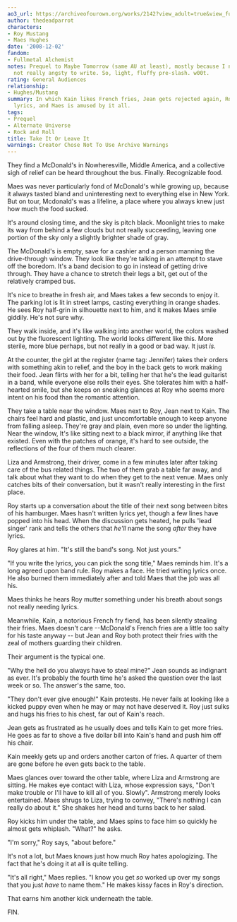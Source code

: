 ```yaml
---
ao3_url: https://archiveofourown.org/works/2142?view_adult=true&view_full_work=true
author: thedeadparrot
characters:
- Roy Mustang
- Maes Hughes
date: '2008-12-02'
fandom:
- Fullmetal Alchemist
notes: Prequel to Maybe Tomorrow (same AU at least), mostly because I needed something
  not really angsty to write. So, light, fluffy pre-slash. w00t.
rating: General Audiences
relationship:
- Hughes/Mustang
summary: In which Kain likes French fries, Jean gets rejected again, Roy can't write
  lyrics, and Maes is amused by it all.
tags:
- Prequel
- Alternate Universe
- Rock and Roll
title: Take It Or Leave It
warnings: Creator Chose Not To Use Archive Warnings
---
```


They find a McDonald's in Nowheresville, Middle America, and a collective sigh of relief can be heard throughout the bus. Finally. Recognizable food.

Maes was never particularly fond of McDonald's while growing up, because it always tasted bland and uninteresting next to everything else in New York. But on tour, Mcdonald's was a lifeline, a place where you always knew just how much the food sucked.

It's around closing time, and the sky is pitch black. Moonlight tries to make its way from behind a few clouds but not really succeeding, leaving one portion of the sky only a slightly brighter shade of gray.

The McDonald's is empty, save for a cashier and a person manning the drive-through window. They look like they're talking in an attempt to stave off the boredom. It's a band decision to go in instead of getting drive through. They have a chance to stretch their legs a bit, get out of the relatively cramped bus.

It's nice to breathe in fresh air, and Maes takes a few seconds to enjoy it. The parking lot is lit in street lamps, casting everything in orange shades. He sees Roy half-grin in silhouette next to him, and it makes Maes smile giddily. He's not sure why.

They walk inside, and it's like walking into another world, the colors washed out by the fluorescent lighting. The world looks different like this. More sterile, more blue perhaps, but not really in a good or bad way. It just *is*.

At the counter, the girl at the register (name tag: Jennifer) takes their orders with something akin to relief, and the boy in the back gets to work making their food. Jean flirts with her for a bit, telling her that he's the lead guitarist in a band, while everyone else rolls their eyes. She tolerates him with a half-hearted smile, but she keeps on sneaking glances at Roy who seems more intent on his food than the romantic attention.

They take a table near the window. Maes next to Roy, Jean next to Kain. The chairs feel hard and plastic, and just uncomfortable enough to keep anyone from falling asleep. They're gray and plain, even more so under the lighting. Near the window, It's like sitting next to a black mirror, if anything like that existed. Even with the patches of orange, it's hard to see outside, the reflections of the four of them much clearer.

Liza and Armstrong, their driver, come in a few minutes later after taking care of the bus related things. The two of them grab a table far away, and talk about what they want to do when they get to the next venue. Maes only catches bits of their conversation, but it wasn't really interesting in the first place.

Roy starts up a conversation about the title of their next song between bites of his hamburger. Maes hasn't written lyrics yet, though a few lines have popped into his head. When the discussion gets heated, he pulls 'lead singer' rank and tells the others that *he'll* name the song *after* they have lyrics.

Roy glares at him. "It's still the band's song. Not just yours."

"If you write the lyrics, you can pick the song title," Maes reminds him. It's a long agreed upon band rule. Roy makes a face. He tried writing lyrics once. He also burned them immediately after and told Maes that the job was all his.

Maes thinks he hears Roy mutter something under his breath about songs not really needing lyrics.

Meanwhile, Kain, a notorious French fry fiend, has been silently stealing their fries. Maes doesn't care --McDonald's French fries are a little too salty for his taste anyway -- but Jean and Roy both protect their fries with the zeal of mothers guarding their children.

Their argument is the typical one.

"Why the hell do you always have to steal mine?" Jean sounds as indignant as ever. It's probably the fourth time he's asked the question over the last week or so. The answer's the same, too.

"They don't ever give enough!" Kain protests. He never fails at looking like a kicked puppy even when he may or may not have deserved it. Roy just sulks and hugs his fries to his chest, far out of Kain's reach.

Jean gets as frustrated as he usually does and tells Kain to get more fries. He goes as far to shove a five dollar bill into Kain's hand and push him off his chair.

Kain meekly gets up and orders another carton of fries. A quarter of them are gone before he even gets back to the table.

Maes glances over toward the other table, where Liza and Armstrong are sitting. He makes eye contact with Liza, whose expression says, "Don't make trouble or I'll have to kill all of you. Slowly". Armstrong merely looks entertained. Maes shrugs to Liza, trying to convey, "There's nothing I can really do about it." She shakes her head and turns back to her salad.

Roy kicks him under the table, and Maes spins to face him so quickly he almost gets whiplash. "What?" he asks.

"I'm sorry," Roy says, "about before."

It's not a lot, but Maes knows just how much Roy hates apologizing. The fact that he's doing it at all is quite telling.

"It's all right," Maes replies. "I know you get *so* worked up over my songs that you just *have* to name them." He makes kissy faces in Roy's direction.

That earns him another kick underneath the table.

FIN.